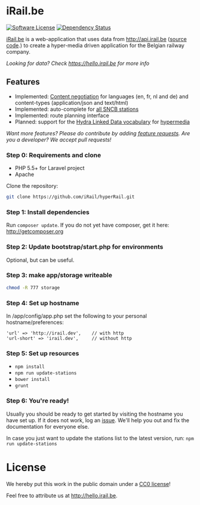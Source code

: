 # iRail.be

[![Software License](https://img.shields.io/badge/license-CC0-brightgreen.svg?style=flat)](https://creativecommons.org/publicdomain/zero/1.0/)
[![Dependency Status](https://david-dm.org/iRail/hyperRail.svg)](https://david-dm.org/iRail/hyperRail.svg)

[iRail.be](https://irail.be) is a web-application that uses data from http://api.irail.be ([source code](https://github.com/irail/irail).) to create a hyper-media driven application for the Belgian railway company.

_Looking for data? Check https://hello.irail.be for more info_

## Features

 * Implemented: [Content negotiation](https://en.wikipedia.org/wiki/Content_negotiation) for languages (en, fr, nl and de) and content-types (application/json and text/html)
 * Implemented: auto-complete for [all SNCB stations](https://irail.be/irail/stations)
 * Implemented: route planning interface
 * Planned: support for the [Hydra Linked Data vocabulary](http://www.hydra-cg.com/) for [hypermedia](https://en.wikipedia.org/wiki/Hypermedia)

_Want more features? Please do contribute by adding [feature requests](https://github.com/iRail/hyperRail/issues/new). Are you a developer? We accept pull requests!_

### Step 0: Requirements and clone ###

* PHP 5.5+ for Laravel project
* Apache

Clone the repository:

```bash
git clone https://github.com/iRail/hyperRail.git
```

### Step 1: Install dependencies ###

Run `composer update`. If you do not yet have composer, get it here: http://getcomposer.org

### Step 2: Update bootstrap/start.php for environments ###

Optional, but can be useful.

### Step 3: make app/storage writeable ###

```bash
chmod -R 777 storage
```

### Step 4: Set up hostname ###

In /app/config/app.php set the following to your personal hostname/preferences:

	'url' => 'http://irail.dev',    // with http
   	'url-short' => 'irail.dev',     // without http
   	
### Step 5: Set up resources ###

 * `npm install`
 * `npm run update-stations`
 * `bower install`
 * `grunt`

### Step 6: You're ready! ###

Usually you should be ready to get started by visiting the hostname you have set up. If it does not work, log an [issue](https://github.com/iRail/hyperRail/issues/new). We'll help you out and fix the documentation for everyone else.

In case you just want to update the stations list to the latest version, run: `npm run update-stations`

# License

We hereby put this work in the public domain under a [CC0 license](https://creativecommons.org/publicdomain/zero/1.0/)!

Feel free to attribute us at http://hello.irail.be.
